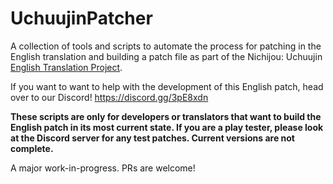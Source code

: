 # UchuujinPatcher

A collection of tools and scripts to automate the process for patching in the English translation and building a patch file as part of the Nichijou: Uchuujin [English Translation Project](https://github.com/UchuujinTranslate/uchuujin).

If you want to want to help with the development of this English patch, head over to our Discord! https://discord.gg/3pE8xdn


**These scripts are only for developers or translators that want to build the English patch in its most current state. If you are a play tester, please look at the Discord server for any test patches. Current versions are not complete.**

A major work-in-progress. PRs are welcome!